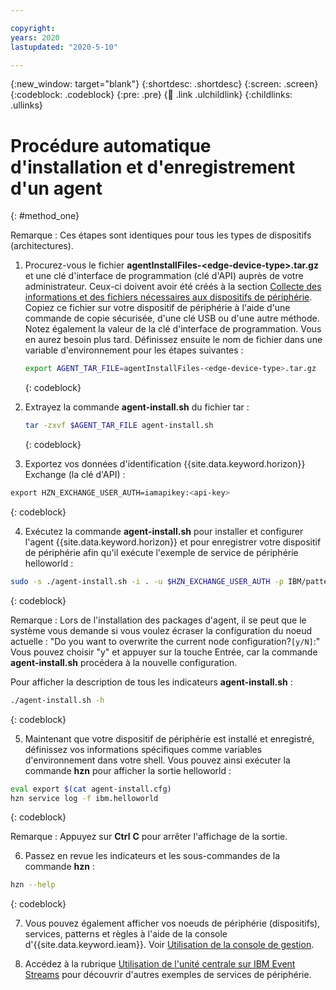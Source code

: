 ```yaml
---

copyright:
years: 2020
lastupdated: "2020-5-10"

---
```


{:new_window: target="blank"}
{:shortdesc: .shortdesc}
{:screen: .screen}
{:codeblock: .codeblock}
{:pre: .pre}
{:child: .link .ulchildlink}
{:childlinks: .ullinks}

# Procédure automatique d'installation et d'enregistrement d'un agent
{: #method_one}

Remarque : Ces étapes sont identiques pour tous les types de dispositifs (architectures).

1. Procurez-vous le fichier **agentInstallFiles-&lt;edge-device-type&gt;.tar.gz** et une clé d'interface de programmation (clé d'API) auprès de votre administrateur. Ceux-ci doivent avoir été créés à la section [Collecte des informations et des fichiers nécessaires aux dispositifs de périphérie](../../hub/gather_files.md#prereq_horizon). Copiez ce fichier sur votre dispositif de périphérie à l'aide d'une commande de copie sécurisée, d'une clé USB ou d'une autre méthode. Notez également la valeur de la clé d'interface de programmation. Vous en aurez besoin plus tard. Définissez ensuite le nom de fichier dans une variable d'environnement pour les étapes suivantes :

   ```bash
   export AGENT_TAR_FILE=agentInstallFiles-<edge-device-type>.tar.gz
   ```
   {: codeblock}

2. Extrayez la commande **agent-install.sh** du fichier tar :

   ```bash
   tar -zxvf $AGENT_TAR_FILE agent-install.sh
   ```
   {: codeblock}

3. Exportez vos données d'identification {{site.data.keyword.horizon}} Exchange (la clé d'API) :

  ```bash
  export HZN_EXCHANGE_USER_AUTH=iamapikey:<api-key>
  ```
  {: codeblock}

4. Exécutez la commande **agent-install.sh** pour installer et configurer l'agent {{site.data.keyword.horizon}} et pour enregistrer votre dispositif de périphérie afin qu'il exécute l'exemple de service de périphérie helloworld :

  ```bash
  sudo -s ./agent-install.sh -i . -u $HZN_EXCHANGE_USER_AUTH -p IBM/pattern-ibm.helloworld -w ibm.helloworld -o IBM -z $AGENT_TAR_FILE
  ```
  {: codeblock}

  Remarque : Lors de l'installation des packages d'agent, il se peut que le système vous demande si vous voulez écraser la configuration du noeud actuelle : "Do you want to overwrite the current node configuration?`[y/N]`:" Vous pouvez choisir "y" et appuyer sur la touche Entrée, car la commande **agent-install.sh** procédera à la nouvelle configuration.

  Pour afficher la description de tous les indicateurs **agent-install.sh** :

  ```bash
  ./agent-install.sh -h
  ```
  {: codeblock}

5. Maintenant que votre dispositif de périphérie est installé et enregistré, définissez vos informations spécifiques comme variables d'environnement dans votre shell. Vous pouvez ainsi exécuter la commande **hzn** pour afficher la sortie helloworld :

  ```bash
  eval export $(cat agent-install.cfg)
  hzn service log -f ibm.helloworld
  ```
  {: codeblock}
  
  Remarque : Appuyez sur **Ctrl** **C** pour arrêter l'affichage de la sortie.

6. Passez en revue les indicateurs et les sous-commandes de la commande **hzn** :

  ```bash
  hzn --help
  ```
  {: codeblock}

7. Vous pouvez également afficher vos noeuds de périphérie (dispositifs), services, patterns et règles à l'aide de la console d'{{site.data.keyword.ieam}}. Voir [Utilisation de la console de gestion](../getting_started/accessing_ui.md).

8. Accédez à la rubrique [Utilisation de l'unité centrale sur IBM Event Streams](cpu_load_example.md) pour découvrir d'autres exemples de services de périphérie.
